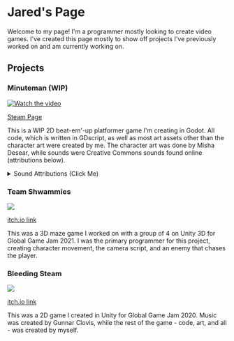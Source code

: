 # Jared's Page
Welcome to my page! I'm a programmer mostly looking to create video games. I've created this page mostly to show off projects I've previously worked on and am currently working on.

<h2>Projects</h2>
<h3>Minuteman (WIP)</h3>

[![Watch the video](https://github.com/user-attachments/assets/39d08841-4f81-404b-95f7-8fb4289d462f)](https://drive.google.com/file/d/1eIWkHw-mDLMB71EhjLTRR_WZI_pC3zu1/view?usp=sharing)

<a href="https://store.steampowered.com/app/3670900/Minute_Man">Steam Page</a>

This is a WIP 2D beat-em'-up platformer game I'm creating in Godot. All code, which is written in GDscript, as well as most art assets other than the character art were created by me. The character art was done by Misha Desear, while sounds were Creative Commons sounds found online (attributions below).
<details>
<summary>Sound Attributions (Click Me)</summary>
<ul>
<li>Footsteps on Stone - Variations by SecureSubset -- https://freesound.org/s/784301/ -- License: Creative Commons 0</li>

<li>Kung Fu punch 1 by peridactyloptrix -- https://freesound.org/s/209392/ -- License: Creative Commons 0</li>

<li>Woosh 4 by mateusboga -- https://freesound.org/s/614087/ -- License: Creative Commons 0</li>

<li>Swoosh.ogg by WizardOZ -- https://freesound.org/s/419341/ -- License: Creative Commons 0</li>

<li>ticking of the clock 01.wav by blukotek -- https://freesound.org/s/412751/ -- License: Creative Commons 0</li>

<li>Magic Whoosh by DustyWind -- https://freesound.org/s/715784/ -- License: Creative Commons 0</li>

<li>Beep Sound by Entershift -- https://freesound.org/s/704134/ -- License: Creative Commons 0</li>

<li>Bouncing Power Up 1_3 by Joao_Janz -- https://freesound.org/s/478336/ -- License: Creative Commons 0</li>
</ul>
</details>

<h3>Team Shwammies</h3>
<img src="https://img.itch.zone/aW1nLzUxMDc3NTYucG5n/315x250%23c/i3%2Bs%2F%2F.png">

<a href="https://pychatasm.itch.io/teamshwammies">itch.io link</a>

This was a 3D maze game I worked on with a group of 4 on Unity 3D for Global Game Jam 2021. I was the primary programmer for this project, creating character movement, the camera script, and an enemy that chases the player.

<h3>Bleeding Steam</h3>
<img src="https://img.itch.zone/aW1nLzI5NDY5NzUucG5n/347x500/CBLZHB.png">

<a href="https://bigcheecho.itch.io/bleeding-steam">itch.io link</a>

This was a 2D game I created in Unity for Global Game Jam 2020. Music was created by Gunnar Clovis, while the rest of the game - code, art, and all - was created by myself.
